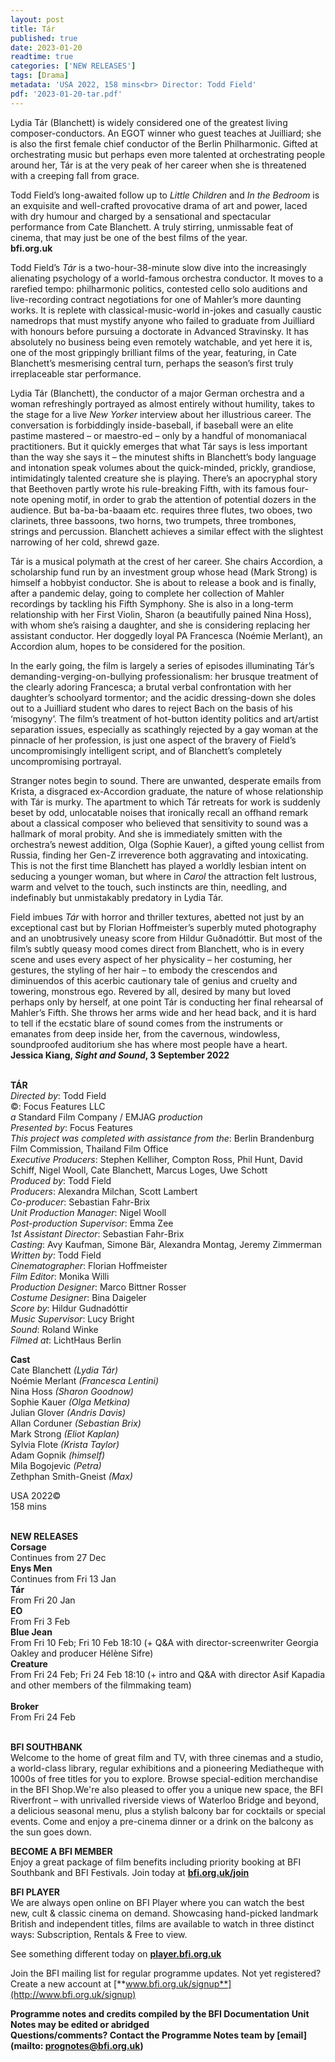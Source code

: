 ```yaml
---
layout: post
title: Tár
published: true
date: 2023-01-20
readtime: true
categories: ['NEW RELEASES']
tags: [Drama]
metadata: 'USA 2022, 158 mins<br> Director: Todd Field'
pdf: '2023-01-20-tar.pdf'
---
```


Lydia Tár (Blanchett) is widely considered one of the greatest living composer-conductors. An EGOT winner who guest teaches at Juilliard; she is also the first female chief conductor of the Berlin Philharmonic. Gifted at orchestrating music but perhaps even more talented at orchestrating people around her, Tár is at the very peak of her career when she is threatened with a creeping fall from grace.

Todd Field’s long-awaited follow up to _Little Children_ and _In the Bedroom_ is an exquisite and well-crafted provocative drama of art and power, laced with dry humour and charged by a sensational and spectacular performance from  Cate Blanchett. A truly stirring, unmissable feat of cinema, that may just be one of the best films of the year.  
**bfi.org.uk**

Todd Field’s _Tár_ is a two-hour-38-minute slow dive into the increasingly alienating psychology of a world-famous orchestra conductor. It moves to a rarefied tempo: philharmonic politics, contested cello solo auditions and live-recording contract negotiations for one of Mahler’s more daunting works. It is replete with classical-music-world in-jokes and casually caustic namedrops that must mystify anyone who failed to graduate from Juilliard with honours before pursuing a doctorate in Advanced Stravinsky. It has absolutely no business being even remotely watchable, and yet here it is, one of the most grippingly brilliant films of the year, featuring, in Cate Blanchett’s mesmerising central turn, perhaps the season’s first truly irreplaceable star performance.

Lydia Tár (Blanchett), the conductor of a major German orchestra and a woman refreshingly portrayed as almost entirely without humility, takes to the stage for a live _New Yorker_ interview about her illustrious career. The conversation is forbiddingly inside-baseball, if baseball were an elite pastime mastered – or maestro-ed – only by a handful of monomaniacal practitioners. But it quickly emerges that what Tár says is less important than the way she says it – the minutest shifts in Blanchett’s body language and intonation speak volumes about the quick-minded, prickly, grandiose, intimidatingly talented creature she is playing. There’s an apocryphal story that Beethoven partly wrote his rule-breaking Fifth, with its famous four-note opening motif, in order to grab the attention of potential dozers in the audience. But ba-ba-ba-baaam etc. requires three flutes, two oboes, two clarinets, three bassoons, two horns, two trumpets, three trombones, strings and percussion. Blanchett achieves a similar effect with the slightest narrowing of her cold, shrewd gaze.

Tár is a musical polymath at the crest of her career. She chairs Accordion, a scholarship fund run by an investment group whose head (Mark Strong) is himself a hobbyist conductor. She is about to release a book and is finally, after a pandemic delay, going to complete her collection of Mahler recordings by tackling his Fifth Symphony. She is also in a long-term relationship with her First Violin, Sharon (a beautifully pained Nina Hoss), with whom she’s raising a daughter, and she is considering replacing her assistant conductor. Her doggedly loyal PA Francesca (Noémie Merlant), an Accordion alum, hopes to be considered for the position.

In the early going, the film is largely a series of episodes illuminating Tár’s demanding-verging-on-bullying professionalism: her brusque treatment of the clearly adoring Francesca; a brutal verbal confrontation with her daughter’s schoolyard tormentor; and the acidic dressing-down she doles out to a Juilliard student who dares to reject Bach on the basis of his ‘misogyny’. The film’s treatment of hot-button identity politics and art/artist separation issues, especially as scathingly rejected by a gay woman at the pinnacle of her profession, is just one aspect of the bravery of Field’s uncompromisingly intelligent script, and of Blanchett’s completely uncompromising portrayal.

Stranger notes begin to sound. There are unwanted, desperate emails from Krista, a disgraced ex-Accordion graduate, the nature of whose relationship with Tár is murky. The apartment to which Tár retreats for work is suddenly beset by odd, unlocatable noises that ironically recall an offhand remark about a classical composer who believed that sensitivity to sound was a hallmark of moral probity. And she is immediately smitten with the orchestra’s newest addition, Olga (Sophie Kauer), a gifted young cellist from Russia, finding her Gen-Z irreverence both aggravating and intoxicating. This is not the first time Blanchett has played a worldly lesbian intent on seducing a younger woman, but where in _Carol_ the attraction felt lustrous, warm and velvet to the touch, such instincts are thin, needling, and indefinably but unmistakably predatory in Lydia Tár.

Field imbues _Tár_ with horror and thriller textures, abetted not just by an exceptional cast but by Florian Hoffmeister’s superbly muted photography and an unobtrusively uneasy score from Hildur Guðnadóttir. But most of the film’s subtly queasy mood comes direct from Blanchett, who is in every scene and uses every aspect of her physicality – her costuming, her gestures, the styling of her hair – to embody the crescendos and diminuendos of this acerbic cautionary tale of genius and cruelty and towering, monstrous ego. Revered by all, desired by many but loved perhaps only by herself, at one point Tár is conducting her final rehearsal of Mahler’s Fifth. She throws her arms wide and her head back, and it is hard to tell if the ecstatic blare of sound comes from the instruments or emanates from deep inside her, from the cavernous, windowless, soundproofed auditorium she has where most people have  a heart.  
**Jessica Kiang, _Sight and Sound_, 3 September 2022**
<br><br>

**TÁR**  
_Directed by_: Todd Field  
©: Focus Features LLC  
_a_ Standard Film Company / EMJAG _production_  
_Presented by_: Focus Features  
_This project was completed with assistance from the_: Berlin Brandenburg Film Commission, Thailand Film Office  
_Executive Producers_: Stephen Kelliher,  Compton Ross, Phil Hunt, David Schiff, Nigel Wooll, Cate Blanchett, Marcus Loges, Uwe Schott  
_Produced by_: Todd Field  
_Producers_: Alexandra Milchan, Scott Lambert  
_Co-producer_: Sebastian Fahr-Brix  
_Unit Production Manager_: Nigel Wooll  
_Post-production Supervisor_: Emma Zee  
_1st Assistant Director_: Sebastian Fahr-Brix  
_Casting_: Avy Kaufman, Simone Bär,  Alexandra Montag, Jeremy Zimmerman  
_Written by_: Todd Field  
_Cinematographer_: Florian Hoffmeister  
_Film Editor_: Monika Willi  
_Production Designer_: Marco Bittner Rosser  
_Costume Designer_: Bina Daigeler  
_Score by_: Hildur Gudnadóttir  
_Music Supervisor_: Lucy Bright  
_Sound_: Roland Winke  
_Filmed at_: LichtHaus Berlin

**Cast**  
Cate Blanchett _(Lydia Tár)_  
Noémie Merlant _(Francesca Lentini)_  
Nina Hoss _(Sharon Goodnow)_  
Sophie Kauer _(Olga Metkina)_  
Julian Glover _(Andris Davis)_  
Allan Corduner _(Sebastian Brix)_  
Mark Strong _(Eliot Kaplan)_  
Sylvia Flote _(Krista Taylor)_  
Adam Gopnik _(himself)_  
Mila Bogojevic _(Petra)_  
Zethphan Smith-Gneist _(Max)_

USA 2022©  
158 mins
<br><br>

**NEW RELEASES**<br>
**Corsage**<br>
Continues from 27 Dec<br>
**Enys Men**<br>
Continues from Fri 13 Jan<br>
**Tár**<br>
From Fri 20 Jan<br>
**EO**<br>
From Fri 3 Feb<br>
**Blue Jean**<br>
From Fri 10 Feb; Fri 10 Feb 18:10 (+ Q&A with director-screenwriter Georgia Oakley and producer Hélène Sifre)<br>
**Creature**<br>
From Fri 24 Feb; Fri 24 Feb 18:10 (+ intro and Q&A with director  Asif Kapadia and other members of the filmmaking team)<br>  
**Broker**<br>
From Fri 24 Feb<br>
<br>

**BFI SOUTHBANK**  
Welcome to the home of great film and TV, with three cinemas and a studio, a world-class library, regular exhibitions and a pioneering Mediatheque with 1000s of free titles for you to explore. Browse special-edition merchandise in the BFI Shop.We&#39;re also pleased to offer you a unique new space, the BFI Riverfront – with unrivalled riverside views of Waterloo Bridge and beyond, a delicious seasonal menu, plus a stylish balcony bar for cocktails or special events. Come and enjoy a pre-cinema dinner or a drink on the balcony as the sun goes down.  

**BECOME A BFI MEMBER**  
Enjoy a great package of film benefits including priority booking at BFI Southbank and BFI Festivals. Join today at [**bfi.org.uk/join**](http://www.bfi.org.uk/join)  

**BFI PLAYER**  
 We are always open online on BFI Player where you can watch the best new, cult &amp; classic cinema on demand. Showcasing hand-picked landmark British and independent titles, films are available to watch in three distinct ways: Subscription, Rentals &amp; Free to view.  

See something different today on [**player.bfi.org.uk**](https://player.bfi.org.uk)  

Join the BFI mailing list for regular programme updates. Not yet registered? Create a new account at [**www.bfi.org.uk/signup**](http://www.bfi.org.uk/signup)

**Programme notes and credits compiled by the BFI Documentation Unit  
Notes may be edited or abridged  
Questions/comments? Contact the Programme Notes team by [email](mailto: prognotes@bfi.org.uk)**

<!--stackedit_data:
eyJoaXN0b3J5IjpbLTEzMDI0OTgxNjVdfQ==
-->
